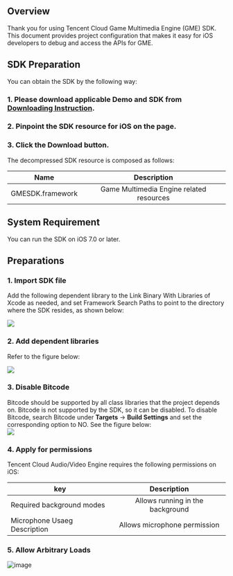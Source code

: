 ## Overview

Thank you for using Tencent Cloud Game Multimedia Engine (GME) SDK. This document provides project configuration that makes it easy for iOS developers to debug and access the APIs for GME.

## SDK Preparation

You can obtain the SDK by the following way:

### 1. Please download applicable Demo and SDK from [Downloading Instruction](https://cloud.tencent.com/document/product/607/18521).

### 2. Pinpoint the SDK resource for iOS on the page.

### 3. Click the **Download** button.

The decompressed SDK resource is composed as follows:

| Name | Description   
| ------------- |:-------------:|
| GMESDK.framework			| Game Multimedia Engine related resources

## System Requirement

You can run the SDK on iOS 7.0 or later.

## Preparations

### 1. Import SDK file

Add the following dependent library to the Link Binary With Libraries of Xcode as needed, and set Framework Search Paths to point to the directory where the SDK resides, as shown below:  

![](https://main.qcloudimg.com/raw/9dd8d458734bc6e475581049e6cf26b1.png)

### 2. Add dependent libraries

Refer to the figure below:  

![](https://main.qcloudimg.com/raw/b6156b8c7a596248c148607070e38f67.png)

### 3. Disable Bitcode

Bitcode should be supported by all class libraries that the project depends on. Bitcode is not supported by the SDK, so it can be disabled.
To disable Bitcode, search Bitcode under **Targets** -> **Build Settings** and set the corresponding option to NO.
See the figure below:  
![](https://main.qcloudimg.com/raw/82c628e8a7d9a4bebc842c8545d9563a.png)

### 4. Apply for permissions

Tencent Cloud Audio/Video Engine requires the following permissions on iOS:

| key | Description   
| ------------- |:-------------:|
| Required background modes | Allows running in the background |
| Microphone Usaeg Description | Allows microphone permission |

### 5. Allow Arbitrary Loads

![image](https://main.qcloudimg.com/raw/1aebf9111fd95e3e6b6fb4eb08193a26.png)